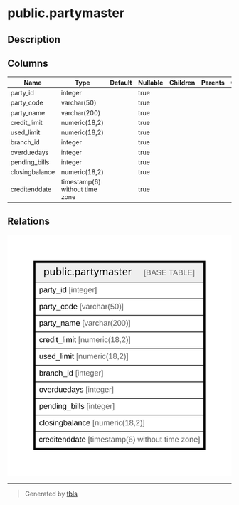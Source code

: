 # public.partymaster

## Description

## Columns

| Name | Type | Default | Nullable | Children | Parents | Comment |
| ---- | ---- | ------- | -------- | -------- | ------- | ------- |
| party_id | integer |  | true |  |  |  |
| party_code | varchar(50) |  | true |  |  |  |
| party_name | varchar(200) |  | true |  |  |  |
| credit_limit | numeric(18,2) |  | true |  |  |  |
| used_limit | numeric(18,2) |  | true |  |  |  |
| branch_id | integer |  | true |  |  |  |
| overduedays | integer |  | true |  |  |  |
| pending_bills | integer |  | true |  |  |  |
| closingbalance | numeric(18,2) |  | true |  |  |  |
| creditenddate | timestamp(6) without time zone |  | true |  |  |  |

## Relations

![er](public.partymaster.svg)

---

> Generated by [tbls](https://github.com/k1LoW/tbls)
